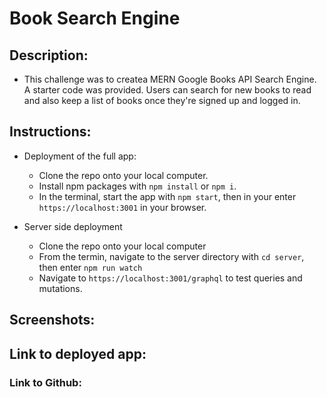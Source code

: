 # Book Search Engine 

## Description:
- This challenge was to createa  MERN Google Books API Search Engine.  A starter code was provided. Users can search for new books to read and also keep a list of books once they're signed up and logged in.

## Instructions:
- Deployment of the full app:
    - Clone the repo onto your local computer.
    - Install npm packages with `npm install` or `npm i`.
    - In the terminal, start the app with `npm start`, then in your enter `https://localhost:3001` in your browser.

- Server side deployment
    - Clone the repo onto your local computer
    - From the termin, navigate to the server directory with `cd server`, then enter `npm run watch`
    - Navigate to `https://localhost:3001/graphql` to test queries and mutations.

## Screenshots:


## Link to deployed app:


### Link to Github:



